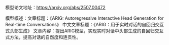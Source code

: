模型论文地址：https://arxiv.org/abs/2507.00472

模型概述：文章标题：《ARIG: Autoregressive Interactive Head Generation for Real-time Conversations》
中文文章标题：《ARIG：用于实时对话的自回归交互式头部生成》
文章内容：提出ARIG模型，实现实时对话中头部生成的自回归交互式方法，提高对话的自然度和连贯性。
